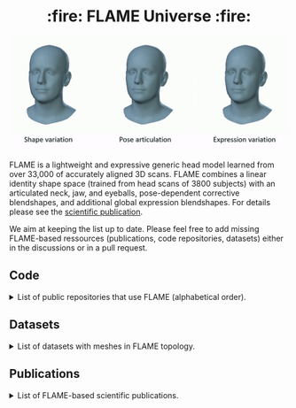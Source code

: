 <h1 align="center">:fire: FLAME Universe :fire:</h1>


<p align="center"> 
<img src="gifs/model_variations.gif">
</p>

FLAME is a lightweight and expressive generic head model learned from over 33,000 of accurately aligned 3D scans. FLAME combines a linear identity shape space (trained from head scans of 3800 subjects) with an articulated neck, jaw, and eyeballs, pose-dependent corrective blendshapes, and additional global expression blendshapes. For details please see the [scientific publication](https://ps.is.tuebingen.mpg.de/uploads_file/attachment/attachment/400/paper.pdf).

We aim at keeping the list up to date. Please feel free to add missing FLAME-based ressources (publications, code repositories, datasets) either in the discussions or in a pull request. 

## Code
<details>

<summary>List of public repositories that use FLAME (alphabetical order).</summary>

- [BFM_to_FLAME](https://github.com/TimoBolkart/BFM_to_FLAME): Conversion from Basel Face Model (BFM) to FLAME.
- [DECA](https://github.com/YadiraF/DECA):  Reconstruction of 3D faces with animatable facial expression detail from a single image.
- [EMOCA](https://github.com/radekd91/emoca): Reconstruction of emotional 3D faces from a single image.
- [expgan](https://github.com/kakaobrain/expgan): Face image generation with expression control.
- [FaceFormer](https://github.com/EvelynFan/FaceFormer): Speech-driven facial animation of meshes in FLAME mesh topology.
- [FLAME-Blender-Add-on](https://github.com/TimoBolkart/FLAME-Blender-Add-on): FLAME Blender Add-on.
- [flame-fitting](https://github.com/Rubikplayer/flame-fitting): Fitting of FLAME to scans. 
- [FLAME_PyTorch](https://github.com/soubhiksanyal/FLAME_PyTorch): FLAME PyTorch layer. 
- [GIF](https://github.com/ParthaEth/GIF): Generating face images with FLAME parameter control. 
- [learning2listen](https://github.com/evonneng/learning2listen): Modeling interactional communication in dyadic conversations. 
- [MICA](https://github.com/Zielon/MICA): Reconstruction of metrically accurated 3D faces from a single image. 
- [NED](https://github.com/foivospar/NED): Facial expression of emotion manipulation in videos. 
- [neural-head-avatars](https://github.com/philgras/neural-head-avatars): Building a neural head avatar from video sequences. 
- [photometric_optimization](https://github.com/HavenFeng/photometric_optimization): Fitting of FLAME to images using differentiable rendering. 
- [RingNet](https://github.com/soubhiksanyal/RingNet): Reconstruction of 3D faces from a single image. 
- [ROME](https://github.com/SamsungLabs/rome): Creation of personalized avatar from a single image.
- [SAFA](https://github.com/Qiulin-W/SAFA): Animation of face images.  
- [SPECTRE](https://github.com/filby89/spectre): Speech-aware 3D face reconstruction from images.
- [TRUST](https://github.com/HavenFeng/TRUST): Racially unbiased skin tone extimation from images.
- [TF_FLAME](https://github.com/TimoBolkart/TF_FLAME): Fit FLAME to 2D/3D landmarks, FLAME meshes, or sample textured meshes. 
- [video-head-tracker](https://github.com/philgras/video-head-tracker): Track 3D heads in video sequences. 
- [VOCA](https://github.com/TimoBolkart/voca): Speech-driven facial animation of meshes in FLAME mesh topology.

</details>

## Datasets

<details>
<summary>List of datasets with meshes in FLAME topology. </summary>

- [VOCASET](https://github.com/TimoBolkart/voca): 12 subjects, 40 speech sequences each with synchronized audio
- [CoMA dataset](https://coma.is.tue.mpg.de/download.php): 12 subjects, 12 extreme dynamic expressions each.
- [D3DFACS](https://flame.is.tue.mpg.de/download.php): 10 subjects, 519 dynamic expressions in total
- [LYHM](https://www-users.cs.york.ac.uk/~nep/research/Headspace/): 1216 subjects, one neutral expression mesh each. 
- [Stirling](https://github.com/Zielon/MICA/tree/master/datasets): 133 subjects, one neutral expression mesh each. 
- [Florence 2D/3D](https://github.com/Zielon/MICA/tree/master/datasets): 53 subjects, one neutral expression mesh each. 
- [FaceWarehouse](http://kunzhou.net/zjugaps/facewarehouse/): 150 subjects, one neutral expression mesh each. 
- [FRGC](https://github.com/Zielon/MICA/tree/master/datasets): 531 subjects, one neutral expression mesh each. 
- [BP4D+](https://github.com/Zielon/MICA/tree/master/datasets): 127 subjects, one neutral expression mesh each. 

</details>

## Publications

<details>
<summary>List of FLAME-based scientific publications.</summary>

#### 2023

- [ClipFace: Text-guided Editing of Textured 3D Morphable Models](https://arxiv.org/pdf/2212.01406.pdf)
- [Expressive Speech-driven Facial Animation with controllable emotions](https://arxiv.org/pdf/2301.02008.pdf)
- [PointAvatar: Deformable Point-based Head Avatars from Videos](https://arxiv.org/pdf/2212.08377.pdf)

#### 2022

- [Next3D: Generative Neural Texture Rasterization for 3D-Aware Head Avatars](https://arxiv.org/pdf/2211.11208.pdf)
- [Visual Speech-Aware Perceptual 3D Facial Expression Reconstruction from Videos](https://arxiv.org/pdf/2207.11094.pdf)
- [Realistic One-shot Mesh-based Head Avatars (ECCV 2022)](https://arxiv.org/pdf/2206.08343.pdf)
- [Towards Metrical Reconstruction of Human Faces (ECCV 2022)](https://arxiv.org/pdf/2204.06607.pdf)
- [Towards Racially Unbiased Skin Tone Estimation via Scene Disambiguation (ECCV 2022)](https://arxiv.org/pdf/2205.03962.pdf)
- [Generative Neural Articulated Radiance Fields (NeurIPS 2022)](https://arxiv.org/pdf/2206.14314.pdf)
- [Neural Emotion Director: Speech-preserving semantic control of facial expressions in “in-the-wild” videos (CVPR 2022)](https://arxiv.org/pdf/2112.00585.pdf)
- [RigNeRF: Fully Controllable Neural 3D Portraits (CVPR 2022)](https://arxiv.org/pdf/2206.06481.pdf)
- [I M Avatar: Implicit Morphable Head Avatars from Videos (CVPR 2022)](https://arxiv.org/pdf/2112.07471.pdf)
- [Neural head avatars from monocular RGB videos (CVPR 2022)](https://arxiv.org/pdf/2112.01554.pdf)
- [Learning to Listen: Modeling Non-Deterministic Dyadic Facial Motion (CVPR 2022)](https://arxiv.org/pdf/2204.08451.pdf)
- [Simulated Adversarial Testing of Face Recognition Models (CVPR 2022)](https://arxiv.org/pdf/2106.04569.pdf)
- [EMOCA: Emotion Driven Monocular Face Capture and Animation (CVPR 2022)](https://arxiv.org/pdf/2204.11312.pdf)
- [Generating Diverse 3D Reconstructions from a Single Occluded Face Image (CVPR 2022)](https://arxiv.org/pdf/2112.00879.pdf)
- [Accurate 3D Hand Pose Estimation for Whole-Body 3D Human Mesh Estimation (CVPR-W 2022)](https://arxiv.org/pdf/2011.11534.pdf)
- [MOST-GAN: 3D Morphable StyleGAN for Disentangled Face Image Manipulation (AAAI 2022)](https://arxiv.org/pdf/2111.01048.pdf)
- [Exp-GAN: 3D-Aware Facial Image Generation with Expression Control (ACCV 2022)](https://openaccess.thecvf.com/content/ACCV2022/papers/Lee_Exp-GAN_3D-Aware_Facial_Image_Generation_with_Expression_Control_ACCV_2022_paper.pdf)

#### 2021

- [MorphGAN: One-Shot Face Synthesis GAN for Detecting Recognition Bias (BMVC 2021)](https://arxiv.org/pdf/2012.05225.pdf)
- [SIDER : Single-Image Neural Optimization for Facial Geometric Detail Recovery (3DV 2021)](https://arxiv.org/pdf/2108.05465.pdf)
- [SAFA: Structure Aware Face Animation (3DV 2021)](https://arxiv.org/pdf/2111.04928.pdf)
- [Learning an Animatable Detailed 3D Face Model from In-The-Wild Images (SIGGRAPH 2021)](https://arxiv.org/pdf/2012.04012.pdf)
- [Monocular Expressive Body Regression through Body-Driven Attention (ECCV 2020)](https://arxiv.org/pdf/2008.09062.pdf)

#### 2020

- [GIF: Generative Interpretable Faces (3DV 2020)](https://arxiv.org/pdf/2009.00149.pdf)

#### 2019

- [Learning to Regress 3D Face Shape and Expression from an Image without 3D Supervision (CVPR 2019)](https://arxiv.org/pdf/1905.06817.pdf)

</details>




